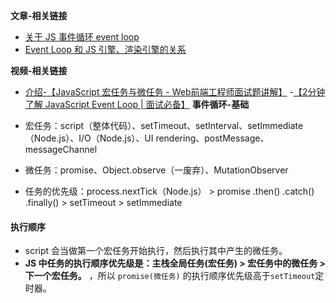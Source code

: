 **文章-相关链接**
- [关于 JS 事件循环 event loop](https://juejin.cn/post/6950786264941461541)
- [Event Loop 和 JS 引擎、渲染引擎的关系](https://juejin.cn/post/6961349015346610184)

**视频-相关链接**
- [介绍-【JavaScript 宏任务与微任务 - Web前端工程师面试题讲解】](https://www.bilibili.com/video/BV1eQ4y1d7mE?vd_source=041ff37289523f2743b1b51ac912f149)
-[【2分钟了解 JavaScript Event Loop | 面试必备】](https://www.bilibili.com/video/BV1kf4y1U7Ln?vd_source=041ff37289523f2743b1b51ac912f149)
**事件循环-基础**

- 宏任务：script（整体代码）、setTimeout、setInterval、setImmediate（Node.js）、I/O（Node.js）、UI rendering、postMessage、messageChannel
- 微任务：promise、Object.observe（一废弃）、MutationObserver
- 任务的优先级：process.nextTick（Node.js） > promise .then() .catch() .finally() > setTimeout > setImmediate

#### 执行顺序
- script 会当做第一个宏任务开始执行，然后执行其中产生的微任务。
- **JS 中任务的执行顺序优先级是：主栈全局任务(宏任务) > 宏任务中的微任务 > 下一个宏任务。** ，所以 `promise(微任务)` 的执行顺序优先级高于`setTimeout`定时器。

